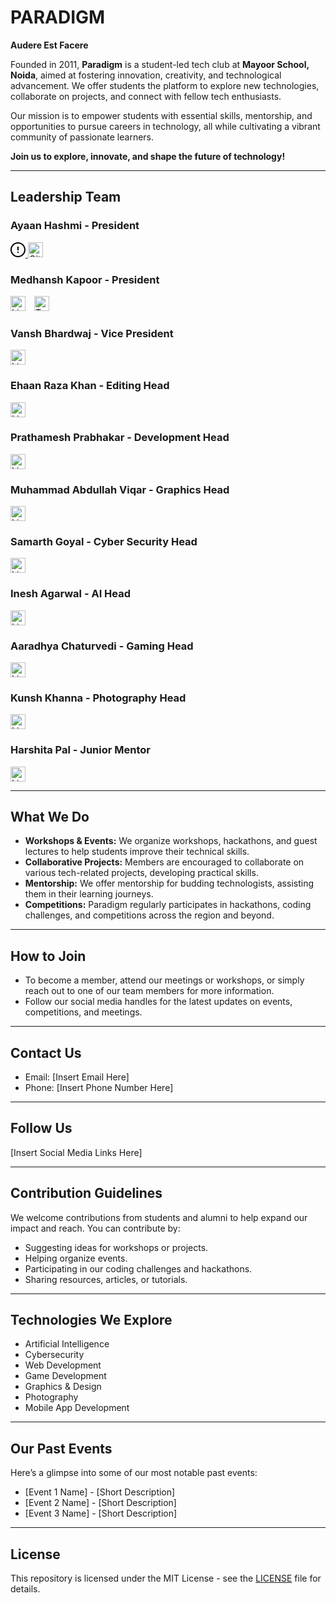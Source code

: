 # PARADIGM  
**Audere Est Facere**

Founded in 2011, **Paradigm** is a student-led tech club at **Mayoor School, Noida**, aimed at fostering innovation, creativity, and technological advancement. We offer students the platform to explore new technologies, collaborate on projects, and connect with fellow tech enthusiasts.  

Our mission is to empower students with essential skills, mentorship, and opportunities to pursue careers in technology, all while cultivating a vibrant community of passionate learners.

**Join us to explore, innovate, and shape the future of technology!**

---

## Leadership Team

### Ayaan Hashmi - President  
<a href="https://github.com/Ayaan-Hashmi" target="_blank">
    <svg xmlns="http://www.w3.org/2000/svg" viewBox="0 0 24 24" width="24" height="24">
        <path d="M12 0c-6.627 0-12 5.373-12 12s5.373 12 12 12 12-5.373 12-12-5.373-12-12-12zm0 22c-5.523 0-10-4.477-10-10s4.477-10 10-10 10 4.477 10 10-4.477 10-10 10zm-1-15h2v6h-2zm0 8h2v2h-2z"/>
    </svg>
</a>
<a href="LINK_HERE"><img src="https://cdn.jsdelivr.net/npm/boxicons@2.1.1/dist/svg/bxl-github.svg" alt="GitHub" style="width: 24px; margin-right: 10px;" /></a>

### Medhansh Kapoor - President  
<a href="LINK_HERE"><img src="https://cdn.jsdelivr.net/npm/boxicons@2.1.1/dist/svg/bx-logo-link.svg" alt="LinkedIn" style="width: 24px; margin-right: 10px;" /></a>
<a href="LINK_HERE"><img src="https://cdn.jsdelivr.net/npm/boxicons@2.1.1/dist/svg/bx-logo-twitter.svg" alt="Twitter" style="width: 24px; margin-right: 10px;" /></a>

### Vansh Bhardwaj - Vice President  
<a href="LINK_HERE"><img src="https://cdn.jsdelivr.net/npm/boxicons@2.1.1/dist/svg/bx-logo-link.svg" alt="LinkedIn" style="width: 24px; margin-right: 10px;" /></a>

### Ehaan Raza Khan - Editing Head  
<a href="LINK_HERE"><img src="https://cdn.jsdelivr.net/npm/boxicons@2.1.1/dist/svg/bx-logo-link.svg" alt="LinkedIn" style="width: 24px; margin-right: 10px;" /></a>

### Prathamesh Prabhakar - Development Head  
<a href="LINK_HERE"><img src="https://cdn.jsdelivr.net/npm/boxicons@2.1.1/dist/svg/bx-logo-link.svg" alt="LinkedIn" style="width: 24px; margin-right: 10px;" /></a>

### Muhammad Abdullah Viqar - Graphics Head  
<a href="LINK_HERE"><img src="https://cdn.jsdelivr.net/npm/boxicons@2.1.1/dist/svg/bx-logo-link.svg" alt="LinkedIn" style="width: 24px; margin-right: 10px;" /></a>

### Samarth Goyal - Cyber Security Head  
<a href="LINK_HERE"><img src="https://cdn.jsdelivr.net/npm/boxicons@2.1.1/dist/svg/bx-logo-link.svg" alt="LinkedIn" style="width: 24px; margin-right: 10px;" /></a>

### Inesh Agarwal - AI Head  
<a href="LINK_HERE"><img src="https://cdn.jsdelivr.net/npm/boxicons@2.1.1/dist/svg/bx-logo-link.svg" alt="LinkedIn" style="width: 24px; margin-right: 10px;" /></a>

### Aaradhya Chaturvedi - Gaming Head  
<a href="LINK_HERE"><img src="https://cdn.jsdelivr.net/npm/boxicons@2.1.1/dist/svg/bx-logo-link.svg" alt="LinkedIn" style="width: 24px; margin-right: 10px;" /></a>

### Kunsh Khanna - Photography Head  
<a href="LINK_HERE"><img src="https://cdn.jsdelivr.net/npm/boxicons@2.1.1/dist/svg/bx-logo-link.svg" alt="LinkedIn" style="width: 24px; margin-right: 10px;" /></a>

### Harshita Pal - Junior Mentor  
<a href="LINK_HERE"><img src="https://cdn.jsdelivr.net/npm/boxicons@2.1.1/dist/svg/bx-logo-link.svg" alt="LinkedIn" style="width: 24px; margin-right: 10px;" /></a>

---

## What We Do

- **Workshops & Events:** We organize workshops, hackathons, and guest lectures to help students improve their technical skills.
- **Collaborative Projects:** Members are encouraged to collaborate on various tech-related projects, developing practical skills.
- **Mentorship:** We offer mentorship for budding technologists, assisting them in their learning journeys.
- **Competitions:** Paradigm regularly participates in hackathons, coding challenges, and competitions across the region and beyond.

---

## How to Join

- To become a member, attend our meetings or workshops, or simply reach out to one of our team members for more information.
- Follow our social media handles for the latest updates on events, competitions, and meetings.

---

## Contact Us

- Email: [Insert Email Here]  
- Phone: [Insert Phone Number Here]  

---

## Follow Us

[Insert Social Media Links Here]

---

## Contribution Guidelines

We welcome contributions from students and alumni to help expand our impact and reach. You can contribute by:

- Suggesting ideas for workshops or projects.
- Helping organize events.
- Participating in our coding challenges and hackathons.
- Sharing resources, articles, or tutorials.

---

## Technologies We Explore

- Artificial Intelligence
- Cybersecurity
- Web Development
- Game Development
- Graphics & Design
- Photography
- Mobile App Development

---

## Our Past Events

Here’s a glimpse into some of our most notable past events:

- [Event 1 Name] - [Short Description]  
- [Event 2 Name] - [Short Description]  
- [Event 3 Name] - [Short Description]  

---

## License

This repository is licensed under the MIT License - see the [LICENSE](LICENSE) file for details.
